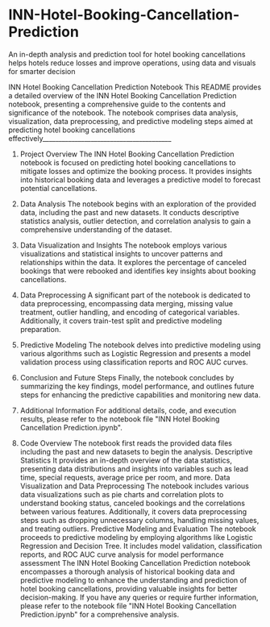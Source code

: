 # INN-Hotel-Booking-Cancellation-Prediction
An in-depth analysis and prediction tool for hotel booking cancellations helps hotels reduce losses and improve operations, using data and visuals for smarter decision

INN Hotel Booking Cancellation Prediction Notebook
This README provides a detailed overview of the INN Hotel Booking Cancellation Prediction notebook, presenting a comprehensive guide to the contents and significance of the notebook. The notebook comprises data analysis, visualization, data preprocessing, and predictive modeling steps aimed at predicting hotel booking cancellations effectively________________________________________
1. Project Overview
The INN Hotel Booking Cancellation Prediction notebook is focused on predicting hotel booking cancellations to mitigate losses and optimize the booking process. It provides insights into historical booking data and leverages a predictive model to forecast potential cancellations.
2. Data Analysis
The notebook begins with an exploration of the provided data, including the past and new datasets. It conducts descriptive statistics analysis, outlier detection, and correlation analysis to gain a comprehensive understanding of the dataset.
3. Data Visualization and Insights
The notebook employs various visualizations and statistical insights to uncover patterns and relationships within the data. It explores the percentage of canceled bookings that were rebooked and identifies key insights about booking cancellations.
4. Data Preprocessing
A significant part of the notebook is dedicated to data preprocessing, encompassing data merging, missing value treatment, outlier handling, and encoding of categorical variables. Additionally, it covers train-test split and predictive modeling preparation.
5. Predictive Modeling
The notebook delves into predictive modeling using various algorithms such as Logistic Regression and presents a model validation process using classification reports and ROC AUC curves.
6. Conclusion and Future Steps
Finally, the notebook concludes by summarizing the key findings, model performance, and outlines future steps for enhancing the predictive capabilities and monitoring new data.
7. Additional Information
For additional details, code, and execution results, please refer to the notebook file "INN Hotel Booking Cancellation Prediction.ipynb".



8. Code Overview
The notebook first reads the provided data files including the past and new datasets to begin the analysis.
Descriptive Statistics
It provides an in-depth overview of the data statistics, presenting data distributions and insights into variables such as lead time, special requests, average price per room, and more.
Data Visualization and Data Preprocessing
The notebook includes various data visualizations such as pie charts and correlation plots to understand booking status, canceled bookings and the correlations between various features. Additionally, it covers data preprocessing steps such as dropping unnecessary columns, handling missing values, and treating outliers.
Predictive Modeling and Evaluation
The notebook proceeds to predictive modeling by employing algorithms like Logistic Regression and Decision Tree. It includes model validation, classification reports, and ROC AUC curve analysis for model performance assessment
The INN Hotel Booking Cancellation Prediction notebook encompasses a thorough analysis of historical booking data and predictive modeling to enhance the understanding and prediction of hotel booking cancellations, providing valuable insights for better decision-making.
If you have any queries or require further information, please refer to the notebook file "INN Hotel Booking Cancellation Prediction.ipynb" for a comprehensive analysis.


